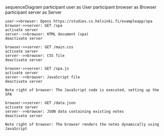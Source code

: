 sequenceDiagram
    participant user as User
    participant browser as Browser
    participant server as Server

    user->>browser: Opens https://studies.cs.helsinki.fi/exampleapp/spa
    browser->>server: GET /spa
    activate server
    server-->>browser: HTML document (spa)
    deactivate server

    browser->>server: GET /main.css
    activate server
    server-->>browser: CSS file
    deactivate server

    browser->>server: GET /spa.js
    activate server
    server-->>browser: JavaScript file
    deactivate server

    Note right of browser: The JavaScript code is executed, setting up the SPA

    browser->>server: GET /data.json
    activate server
    server-->>browser: JSON data containing existing notes
    deactivate server

    Note right of browser: The browser renders the notes dynamically using JavaScript